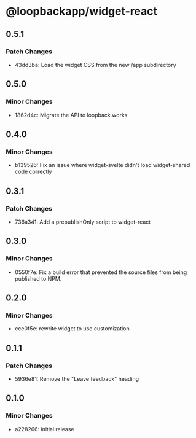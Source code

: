 # @loopbackapp/widget-react

## 0.5.1

### Patch Changes

- 43dd3ba: Load the widget CSS from the new /app subdirectory

## 0.5.0

### Minor Changes

- 1862d4c: Migrate the API to loopback.works

## 0.4.0

### Minor Changes

- b139526: Fix an issue where widget-svelte didn't load widget-shared code correctly

## 0.3.1

### Patch Changes

- 736a341: Add a prepublishOnly script to widget-react

## 0.3.0

### Minor Changes

- 0550f7e: Fix a build error that prevented the source files from being published to NPM.

## 0.2.0

### Minor Changes

- cce0f5e: rewrite widget to use customization

## 0.1.1

### Patch Changes

- 5936e81: Remove the "Leave feedback" heading

## 0.1.0

### Minor Changes

- a228266: initial release

